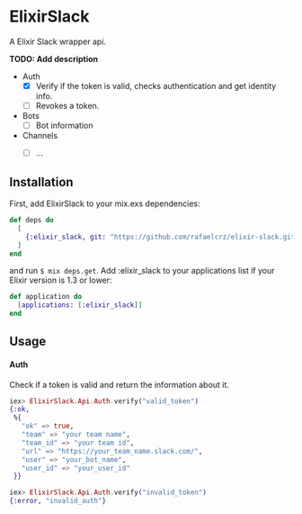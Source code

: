 # ElixirSlack

A Elixir Slack wrapper api.

**TODO: Add description**
- Auth
	- [x] Verify if the token is valid, checks authentication and get identity info.
	- [ ] Revokes a token.
- Bots
	-  [ ] Bot information
- Channels
	- [ ] ...


## Installation

First, add ElixirSlack to your mix.exs dependencies:
```elixir
def deps do
  [
    {:elixir_slack, git: "https://github.com/rafaelcrz/elixir-slack.git"}
  ]
end
```
and run ``` $ mix deps.get ```. Add :elixir_slack to your applications list if your Elixir version is 1.3 or lower:
```elixir
def application do
  [applications: [:elixir_slack]]
end
```
## Usage

#### Auth
Check if a token is valid and return the information about it.

```elixir
iex> ElixirSlack.Api.Auth.verify("valid_token")
{:ok,
 %{
   "ok" => true,
   "team" => "your team name",
   "team_id" => "your team id",
   "url" => "https://your_team_name.slack.com/",
   "user" => "your_bot_name",
   "user_id" => "your_user_id"
 }}

iex> ElixirSlack.Api.Auth.verify("invalid_token")
{:error, "invalid_auth"}
```

